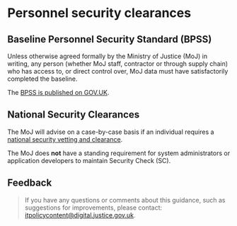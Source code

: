# Personnel security clearances

## Baseline Personnel Security Standard \(BPSS\)

Unless otherwise agreed formally by the Ministry of Justice \(MoJ\) in writing, any person \(whether MoJ staff, contractor or through supply chain\) who has access to, or direct control over, MoJ data must have satisfactorily completed the baseline.

The [BPSS is published on GOV.UK](https://www.gov.uk/government/publications/government-baseline-personnel-security-standard).

## National Security Clearances

The MoJ will advise on a case-by-case basis if an individual requires a [national security vetting and clearance](https://www.gov.uk/guidance/security-vetting-and-clearance#applicant).

The MoJ does **not** have a standing requirement for system administrators or application developers to maintain Security Check \(SC\).

## Feedback

> If you have any questions or comments about this guidance, such as suggestions for improvements, please contact: [itpolicycontent@digital.justice.gov.uk](mailto:itpolicycontent@digital.justice.gov.uk).

